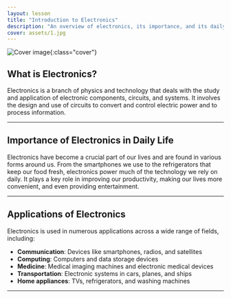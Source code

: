 ```yaml
---
layout: lesson
title: "Introduction to Electronics"
description: "An overview of electronics, its importance, and its daily life applications."
cover: assets/1.jpg
---
```


![Cover image]({{page.cover}}){:class="cover"}

## What is Electronics?

Electronics is a branch of physics and technology that deals with the study and application of electronic components, circuits, and systems. It involves the design and use of circuits to convert and control electric power and to process information.

---

## Importance of Electronics in Daily Life

Electronics have become a crucial part of our lives and are found in various forms around us. From the smartphones we use to the refrigerators that keep our food fresh, electronics power much of the technology we rely on daily. It plays a key role in improving our productivity, making our lives more convenient, and even providing entertainment.

---

## Applications of Electronics

Electronics is used in numerous applications across a wide range of fields, including:

- **Communication**: Devices like smartphones, radios, and satellites
- **Computing**: Computers and data storage devices
- **Medicine**: Medical imaging machines and electronic medical devices
- **Transportation**: Electronic systems in cars, planes, and ships
- **Home appliances**: TVs, refrigerators, and washing machines

---
